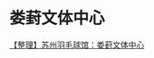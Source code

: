 # 娄葑文体中心

[【整理】苏州羽毛球馆：娄葑文体中心](https://www.crifan.com/suzhou_badminton_court_loufeng_culture_and_sport_center/)